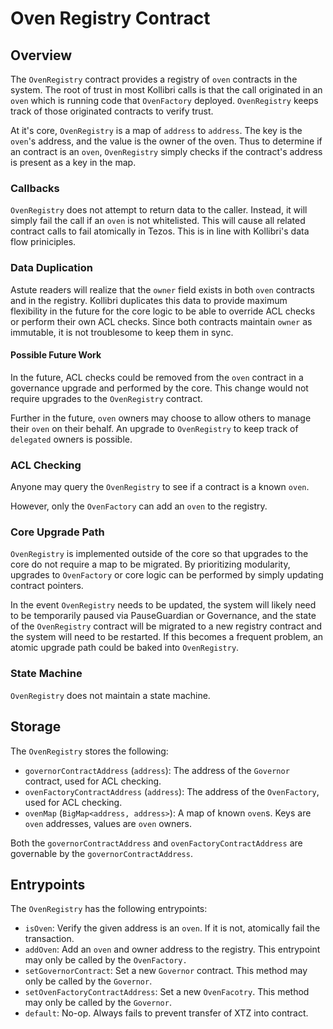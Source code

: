 # Oven Registry Contract

## Overview

The `OvenRegistry` contract provides a registry of `oven` contracts in the system. The root of trust in most Kollibri calls is that the call originated in an `oven` which is running code that `OvenFactory` deployed. `OvenRegistry` keeps track of those originated contracts to verify trust. 

At it's core, `OvenRegistry` is a map of `address` to `address`. The key is the `oven`'s address, and the value is the owner of the oven. Thus to determine if an contract is an `oven`, `OvenRegistry` simply checks if the contract's address is present as a key in the map.

### Callbacks

`OvenRegistry` does not attempt to return data to the caller. Instead, it will simply fail the call if an `oven` is not whitelisted. This will cause all related contract calls to fail atomically in Tezos. This is in line with Kollibri's data flow priniciples.

### Data Duplication

Astute readers will realize that the `owner` field exists in both `oven` contracts and in the registry. Kollibri duplicates this data to provide maximum flexibility in the future for the core logic to be able to override ACL checks or perform their own ACL checks. Since both contracts maintain `owner` as immutable, it is not troublesome to keep them in sync. 

#### Possible Future Work

In the future, ACL checks could be removed from the `oven` contract in a governance upgrade and performed by the core. This change would not require upgrades to the `OvenRegistry` contract. 

Further in the future, `oven` owners may choose to allow others to manage their `oven` on their behalf. An upgrade to `OvenRegistry` to keep track of `delegated` owners is possible. 

### ACL Checking

Anyone may query the `OvenRegistry` to see if a contract is a known `oven`.

However, only the `OvenFactory` can add an `oven` to the registry.

### Core Upgrade Path

`OvenRegistry` is implemented outside of the core so that upgrades to the core do not require a map to be migrated. By prioritizing modularity, upgrades to `OvenFactory` or core logic can be performed by simply updating contract pointers.

In the event `OvenRegistry` needs to be updated, the system will likely need to be temporarily paused via PauseGuardian or Governance, and the state of the `OvenRegistry` contract will be migrated to a new registry contract and the system will need to be restarted. If this becomes a frequent problem, an atomic upgrade path could be baked into `OvenRegistry`.

### State Machine

`OvenRegistry` does not maintain a state machine.

## Storage

The `OvenRegistry` stores the following:
- `governorContractAddress` (`address`): The address of the `Governor` contract, used for ACL checking.
- `ovenFactoryContractAddress` (`address`): The address of the `OvenFactory`, used for ACL checking.
- `ovenMap` (`BigMap<address, address>`): A map of known `oven`s. Keys are `oven` addresses, values are `oven` owners.

Both the `governorContractAddress` and `ovenFactoryContractAddress` are governable by the `governorContractAddress`.


## Entrypoints

The `OvenRegistry` has the following entrypoints:
- `isOven`: Verify the given address is an `oven`. If it is not, atomically fail the transaction.
- `addOven`: Add an `oven` and owner address to the registry. This entrypoint may only be called by the `OvenFactory.`
- `setGovernorContract`: Set a new `Governor` contract. This method may only be called by the `Governor`.
- `setOvenFactoryContractAddress`: Set a new `OvenFacotry`. This method may only be called by the `Governor`.
- `default`: No-op. Always fails to prevent transfer of XTZ into contract.
